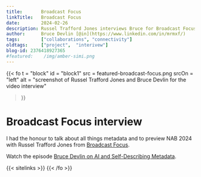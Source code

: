 ```yaml
---
title:       Broadcast Focus
linkTitle:   Broadcast Focus
date:        2024-02-26
description: Russel Trafford Jones interviews Bruce for Broadcast Focus.
author:      Bruce Devlin [@in](https://www.linkedin.com/in/mrmxf/)
tags:        ["collaborations", "connectivity"]
oldtags:     ["project",  "interivew"]
blog-id: 2376418927365
#featured:    /img/amber-simi.png
---
```


<!-- ####################################################################### -->
{{< fo t = "block"
  id       = "block1"
  src      = featured-broadcast-focus.png
  srcOn    = "left"
  alt = "screenshot of Russel Trafford Jones and Bruce Devlin for the video interview" 
>}}
<!-- markdownlint-disable MD025 -->
# Broadcast Focus interview

I had the honour to talk about all things metadata and to preview NAB 2024 with Russel Trafford Jones from [Broadcast Focus].

<!-- ####################################################################### -->

Watch the episode [Bruce Devlin on AI and Self-Describing Metadata]. 

{{< sitelinks >}}
{{< /fo >}}

[Broadcast Focus]:  http://broadcastfocus.com/ 
[Bruce Devlin on AI and Self-Describing Metadata]:  https://www.youtube.com/watch?v=b_2Q0K6Lfd8
